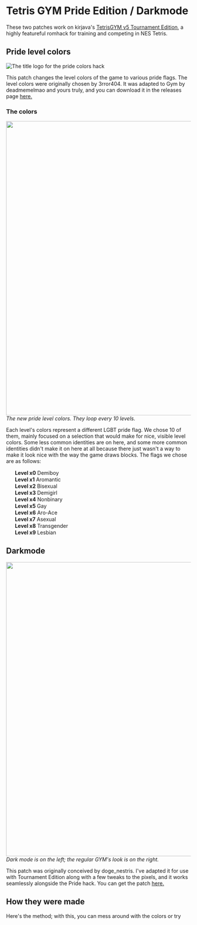 # Tetris GYM Pride Edition / Darkmode
These two patches work on kirjava's [TetrisGYM v5 Tournament Edition](https://github.com/kirjavascript/TetrisGYM/releases/tag/v5-tournament), a highly featureful romhack for training and competing in NES Tetris.
## Pride level colors
![The title logo for the pride colors hack](https://user-images.githubusercontent.com/65273893/236605727-b1e101b6-5a41-4705-b352-d242dcabd477.png)

This patch changes the level colors of the game to various pride flags. The level colors were originally chosen by 3rror404. It was adapted to Gym by deadmemelmao and yours truly, and you can download it in the releases page [here.](https://github.com/xnphls/gym-pride/releases/tag/v5TEpride)

### The colors

<img src="https://user-images.githubusercontent.com/65273893/236610315-ede7b58a-49b0-41c3-8abd-14ddf763cde0.png" width="800"><br>
_The new pride level colors. They loop every 10 levels._

Each level's colors represent a different LGBT pride flag. We chose 10 of them, mainly focused on a selection that would make for nice, visible level colors. Some less common identities are on here, and some more common identities didn't make it on here at all because there just wasn't a way to make it look nice with the way the game draws blocks. The flags we chose are as follows:

<img src="https://upload.wikimedia.org/wikipedia/commons/thumb/3/3a/Demiboy_Flag.svg/512px-Demiboy_Flag.svg.png?20180409095817" width="20" height="15"> **Level x0**  Demiboy <br>
<img src="https://upload.wikimedia.org/wikipedia/commons/thumb/a/ad/Aromantic_Pride_Flag.svg/512px-Aromantic_Pride_Flag.svg.png?20180407203736" width="20" height="15"> **Level x1**  Aromantic <br>
<img src="https://upload.wikimedia.org/wikipedia/commons/thumb/2/2a/Bisexual_Pride_Flag.svg/800px-Bisexual_Pride_Flag.svg.png?20220730224211" width="20" height="15"> **Level x2**  Bisexual <br>
<img src="https://upload.wikimedia.org/wikipedia/commons/thumb/7/73/Demigirl_Flag.svg/512px-Demigirl_Flag.svg.png?20190520173517" width="20" height="15"> **Level x3** Demigirl <br>
<img src="https://upload.wikimedia.org/wikipedia/commons/thumb/7/75/Nonbinary_flag.svg/1280px-Nonbinary_flag.svg.png" width="20" height="15"> **Level x4** Nonbinary <br>
<img src="https://upload.wikimedia.org/wikipedia/commons/thumb/6/66/New_Gay_Pride_Flag.svg/1280px-New_Gay_Pride_Flag.svg.png" width="20" height="15"> **Level x5** Gay <br>
<img src="https://upload.wikimedia.org/wikipedia/commons/thumb/1/12/Aroace_flag.svg/1280px-Aroace_flag.svg.png" width="20" height="15"> **Level x6** Aro-Ace <br>
<img src="https://upload.wikimedia.org/wikipedia/commons/thumb/9/9e/Asexual_Pride_Flag.svg/512px-Asexual_Pride_Flag.svg.png?20180406211802" width="20" height="15"> **Level x7** Asexual <br>
<img src="https://upload.wikimedia.org/wikipedia/commons/thumb/b/b0/Transgender_Pride_flag.svg/512px-Transgender_Pride_flag.svg.png?20221008042421" width="20" height="15"> **Level x8** Transgender <br>
<img src="https://upload.wikimedia.org/wikipedia/commons/thumb/f/f8/Lesbian_pride_flag_2018.svg/1280px-Lesbian_pride_flag_2018.svg.png" width="20" height="15"> **Level x9** Lesbian <br>

## Darkmode
<img src="https://user-images.githubusercontent.com/65273893/236659261-9149ce36-123a-492d-85c5-88bbae76242a.png" width="800"><br>
_Dark mode is on the left; the regular GYM's look is on the right._

This patch was originally conceived by doge_nestris. I've adapted it for use with Tournament Edition along with a few tweaks to the pixels, and it works seamlessly alongside the Pride hack. You can get the patch [here.](https://github.com/xnphls/gym-pride/releases/tag/v5TEdark)

## How they were made
Here's the method; with this, you can mess around with the colors or try 


